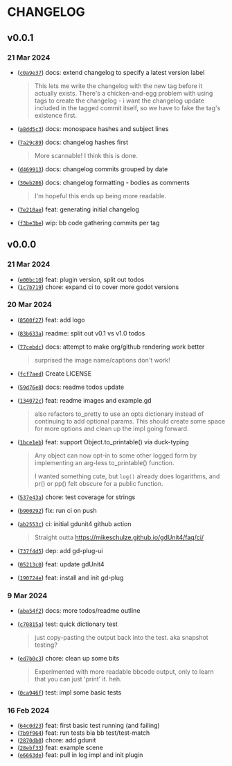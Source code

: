 # CHANGELOG


## v0.0.1


### 21 Mar 2024

- ([`c0a9e37`](https://github.com/russmatney/log/commit/c0a9e37)) docs: extend changelog to specify a latest version label

  > This lets me write the changelog with the new tag before it actually
  > exists. There's a chicken-and-egg problem with using tags to create the
  > changelog - i want the changelog update included in the tagged commit
  > itself, so we have to fake the tag's existence first.

- ([`a8dd5c3`](https://github.com/russmatney/log/commit/a8dd5c3)) docs: monospace hashes and subject lines
- ([`7a29c89`](https://github.com/russmatney/log/commit/7a29c89)) docs: changelog hashes first

  > More scannable! I think this is done.

- ([`d469913`](https://github.com/russmatney/log/commit/d469913)) docs: changelog commits grouped by date
- ([`30eb286`](https://github.com/russmatney/log/commit/30eb286)) docs: changelog formatting - bodies as comments

  > I'm hopeful this ends up being more readable.

- ([`7e210ae`](https://github.com/russmatney/log/commit/7e210ae)) feat: generating initial changelog
- ([`f3be3be`](https://github.com/russmatney/log/commit/f3be3be)) wip: bb code gathering commits per tag

## v0.0.0


### 21 Mar 2024

- ([`e00bc10`](https://github.com/russmatney/log/commit/e00bc10)) feat: plugin version, split out todos
- ([`1c7b719`](https://github.com/russmatney/log/commit/1c7b719)) chore: expand ci to cover more godot versions

### 20 Mar 2024

- ([`8500f27`](https://github.com/russmatney/log/commit/8500f27)) feat: add logo
- ([`83b633a`](https://github.com/russmatney/log/commit/83b633a)) readme: split out v0.1 vs v1.0 todos
- ([`77cebdc`](https://github.com/russmatney/log/commit/77cebdc)) docs: attempt to make org/github rendering work better

  > surprised the image name/captions don't work!

- ([`fcf7aed`](https://github.com/russmatney/log/commit/fcf7aed)) Create LICENSE
- ([`59d76e8`](https://github.com/russmatney/log/commit/59d76e8)) docs: readme todos update
- ([`134072c`](https://github.com/russmatney/log/commit/134072c)) feat: readme images and example.gd

  > also refactors to_pretty to use an opts dictionary instead of continuing
  > to add optional params. This should create some space for more options
  > and clean up the impl going forward.

- ([`1bce1eb`](https://github.com/russmatney/log/commit/1bce1eb)) feat: support Object.to_printable() via duck-typing

  > Any object can now opt-in to some other logged form by implementing an
  > arg-less to_printable() function.
  > 
  > I wanted something cute, but `log()` already does logarithms, and pr()
  > or pp() felt obscure for a public function.

- ([`537e43a`](https://github.com/russmatney/log/commit/537e43a)) chore: test coverage for strings
- ([`b900292`](https://github.com/russmatney/log/commit/b900292)) fix: run ci on push
- ([`ab2553c`](https://github.com/russmatney/log/commit/ab2553c)) ci: initial gdunit4 github action

  > Straight outta https://mikeschulze.github.io/gdUnit4/faq/ci/

- ([`737f4d5`](https://github.com/russmatney/log/commit/737f4d5)) dep: add gd-plug-ui
- ([`05213c0`](https://github.com/russmatney/log/commit/05213c0)) feat: update gdUnit4
- ([`190724e`](https://github.com/russmatney/log/commit/190724e)) feat: install and init gd-plug

### 9 Mar 2024

- ([`aba54f2`](https://github.com/russmatney/log/commit/aba54f2)) docs: more todos/readme outline
- ([`c70815a`](https://github.com/russmatney/log/commit/c70815a)) test: quick dictionary test

  > just copy-pasting the output back into the test. aka snapshot testing?

- ([`ed7b0c3`](https://github.com/russmatney/log/commit/ed7b0c3)) chore: clean up some bits

  > Experimented with more readable bbcode output, only to learn that you
  > can just 'print' it. heh.

- ([`0ca946f`](https://github.com/russmatney/log/commit/0ca946f)) test: impl some basic tests

### 16 Feb 2024

- ([`64c0d23`](https://github.com/russmatney/log/commit/64c0d23)) feat: first basic test running (and failing)
- ([`7b9f964`](https://github.com/russmatney/log/commit/7b9f964)) feat: run tests bia bb test/test-match
- ([`2870db0`](https://github.com/russmatney/log/commit/2870db0)) chore: add gdunit
- ([`28ebf33`](https://github.com/russmatney/log/commit/28ebf33)) feat: example scene
- ([`e6663de`](https://github.com/russmatney/log/commit/e6663de)) feat: pull in log impl and init plugin